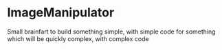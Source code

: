# ImageManipulator
Small brainfart to build something simple, with simple code for something which will be quickly complex, with complex code
